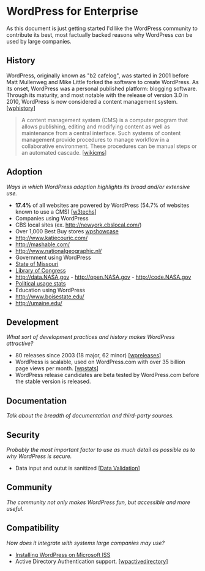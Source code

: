 WordPress for Enterprise
========================

As this document is just getting started I'd like the WordPress community to contribute its best, most factually backed reasons why WordPress *can* be used by large companies.

## History

WordPress, originally known as "b2 cafelog", was started in 2001 before Matt Mullenweg and Mike Little forked the software to create WordPress. As its onset, WordPress was a personal published platform: blogging software. Through its maturity, and most notable with the release of version 3.0 in 2010, WordPress is now considered a content management system. [[wphistory]]

> A content management system (CMS) is a computer program that allows publishing, editing and modifying content as well as maintenance from a central interface. Such systems of content management provide procedures to manage workflow in a collaborative environment. These procedures can be manual steps or an automated cascade. [[wikicms]]

## Adoption

*Ways in which WordPress adoption highlights its broad and/or extensive use.*

* **17.4%** of all websites are powered by WordPress (54.7% of websites known to use a CMS) [[w3techs]]
* Companies using WordPress
 * CBS local sites (ex. http://newyork.cbslocal.com/)
 * Over 1,000 Best Buy stores [wpshowcase](http://wordpress.org/showcase/best-buy/)
 * http://www.katiecouric.com/
 * http://mashable.com/
 * http://www.nationalgeographic.nl/
* Government using WordPress
 * [State of Missouri](http://www.mo.gov/)
 * [Library of Congress](http://blogs.loc.gov/loc/)
 * http://data.NASA.gov - http://open.NASA.gov - http://code.NASA.gov
 * [Political usage stats](http://vip.wordpress.com/2012/09/13/wordpress-powers-politics/)
* Education using WordPress
 * http://www.boisestate.edu/
 * http://umaine.edu/

## Development

*What sort of development practices and history makes WordPress attractive?*

* 80 releases since 2003 (18 major, 62 minor) [[wpreleases]]
* WordPress is scalable, used on WordPress.com with over 35 billion page views per month. [[wpstats](http://en.wordpress.com/stats/)]
* WordPress release candidates are beta tested by WordPress.com before the stable version is released.

## Documentation

*Talk about the breadth of documentation and third-party sources.*

## Security

*Probably the most important factor to use as much detail as possible as to why WordPress is secure.*

* Data input and outut is sanitized [[Data Validation](http://codex.wordpress.org/Data_Validation)]

## Community

*The community not only makes WordPress fun, but accessible and more useful.*

## Compatibility

*How does it integrate with systems large companies may use?*

* [Installing WordPress on Microsoft ISS](http://codex.wordpress.org/Installing_on_Microsoft_IIS)
* Active Directory Authentication support. [[wpactivedirectory](http://wordpress.org/extend/plugins/active-directory-integration/)]

[wphistory]: http://codex.wordpress.org/History
[wikicms]: http://en.wikipedia.org/wiki/Content_management_system
[w3techs]: http://w3techs.com/technologies/overview/content_management/all
[wpreleases]: http://wordpress.org/download/release-archive/
